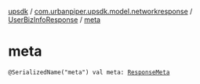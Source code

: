 [upsdk](../../index.md) / [com.urbanpiper.upsdk.model.networkresponse](../index.md) / [UserBizInfoResponse](index.md) / [meta](./meta.md)

# meta

`@SerializedName("meta") val meta: `[`ResponseMeta`](../-response-meta/index.md)